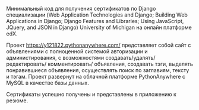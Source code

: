 Минимальный код для получения сертификатов по Django специализации (Web Application Technologies and Django; Building Web Applications in Django; Django Features and Libraries; Using  JavaScript, JQuery, and JSON in Django) University of Michigan на онлайн платформе edX.

Проект https://y121822.pythonanywhere.com/  представляет собой сайт с объявлениями с полноценной системой авторизации и администирования, с возможностями создавать/удалять/редактировать/ комментировать/ объявления, создавать тэги, выделять понравившиеся объявления, осуществлять поиск по заглавиям, тексту и тэгам. Проект развернут на облачной платформе PythonAnywhere c MySQL в качестве базы данных.

Сертификаты успешно получены и представлены в приложению к резюме.